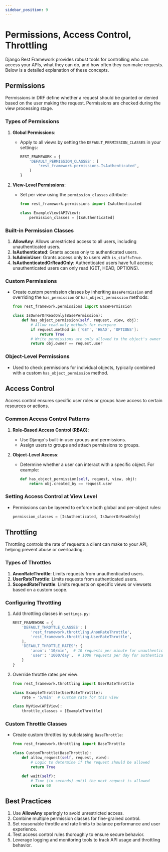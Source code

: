 ```yaml
---
sidebar_position: 9
---
```


# Permissions, Access Control, Throttling

Django Rest Framework provides robust tools for controlling who can access your APIs, what they can do, and how often they can make requests. Below is a detailed explanation of these concepts.

## Permissions

Permissions in DRF define whether a request should be granted or denied based on the user making the request. Permissions are checked during the view processing stage.

### Types of Permissions

1. **Global Permissions**:

   - Apply to all views by setting the `DEFAULT_PERMISSION_CLASSES` in your settings:

     ```python
     REST_FRAMEWORK = {
         'DEFAULT_PERMISSION_CLASSES': [
             'rest_framework.permissions.IsAuthenticated',
         ]
     }
     ```

2. **View-Level Permissions**:

   - Set per view using the `permission_classes` attribute:

     ```python
     from rest_framework.permissions import IsAuthenticated

     class ExampleView(APIView):
         permission_classes = [IsAuthenticated]
     ```

### Built-in Permission Classes

1. **AllowAny**: Allows unrestricted access to all users, including unauthenticated users.
2. **IsAuthenticated**: Grants access only to authenticated users.
3. **IsAdminUser**: Grants access only to users with `is_staff=True`.
4. **IsAuthenticatedOrReadOnly**: Authenticated users have full access; unauthenticated users can only read (GET, HEAD, OPTIONS).

### Custom Permissions

- Create custom permission classes by inheriting `BasePermission` and overriding the `has_permission` or `has_object_permission` methods:

  ```python
  from rest_framework.permissions import BasePermission

  class IsOwnerOrReadOnly(BasePermission):
      def has_object_permission(self, request, view, obj):
          # Allow read-only methods for everyone
          if request.method in ['GET', 'HEAD', 'OPTIONS']:
              return True
          # Write permissions are only allowed to the object's owner
          return obj.owner == request.user
  ```

### Object-Level Permissions

- Used to check permissions for individual objects, typically combined with a custom `has_object_permission` method.

## Access Control

Access control ensures specific user roles or groups have access to certain resources or actions.

### Common Access Control Patterns

1. **Role-Based Access Control (RBAC)**:

   - Use Django's built-in user groups and permissions.
   - Assign users to groups and attach permissions to groups.

2. **Object-Level Access**:

   - Determine whether a user can interact with a specific object. For example:

     ```python
     def has_object_permission(self, request, view, obj):
         return obj.created_by == request.user
     ```

### Setting Access Control at View Level

- Permissions can be layered to enforce both global and per-object rules:

  ```python
  permission_classes = [IsAuthenticated, IsOwnerOrReadOnly]
  ```

## Throttling

Throttling controls the rate of requests a client can make to your API, helping prevent abuse or overloading.

### Types of Throttles

1. **AnonRateThrottle**: Limits requests from unauthenticated users.
2. **UserRateThrottle**: Limits requests from authenticated users.
3. **ScopedRateThrottle**: Limits requests on specific views or viewsets based on a custom scope.

### Configuring Throttling

1. Add throttling classes in `settings.py`:

   ```python
   REST_FRAMEWORK = {
       'DEFAULT_THROTTLE_CLASSES': [
           'rest_framework.throttling.AnonRateThrottle',
           'rest_framework.throttling.UserRateThrottle',
       ],
       'DEFAULT_THROTTLE_RATES': {
           'anon': '10/min',  # 10 requests per minute for unauthenticated users
           'user': '1000/day',  # 1000 requests per day for authenticated users
       }
   }
   ```

2. Override throttle rates per view:

   ```python
   from rest_framework.throttling import UserRateThrottle

   class ExampleThrottle(UserRateThrottle):
       rate = '5/min'  # Custom rate for this view

   class MyView(APIView):
       throttle_classes = [ExampleThrottle]
   ```

### Custom Throttle Classes

- Create custom throttles by subclassing `BaseThrottle`:

  ```python
  from rest_framework.throttling import BaseThrottle

  class CustomThrottle(BaseThrottle):
      def allow_request(self, request, view):
          # Logic to determine if the request should be allowed
          return True

      def wait(self):
          # Time (in seconds) until the next request is allowed
          return 60
  ```

## Best Practices

1. Use **AllowAny** sparingly to avoid unrestricted access.
2. Combine multiple permission classes for fine-grained control.
3. Set reasonable throttle and rate limits to balance performance and user experience.
4. Test access control rules thoroughly to ensure secure behavior.
5. Leverage logging and monitoring tools to track API usage and throttling behavior.

